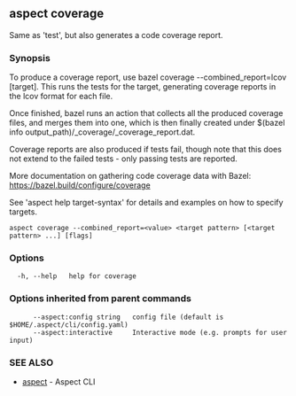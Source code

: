 ## aspect coverage

Same as 'test', but also generates a code coverage report.

### Synopsis

To produce a coverage report, use bazel coverage --combined_report=lcov [target].
This runs the tests for the target, generating coverage reports in the lcov format for each file.

Once finished, bazel runs an action that collects all the produced coverage files,
and merges them into one, which is then finally created under
$(bazel info output_path)/_coverage/_coverage_report.dat.

Coverage reports are also produced if tests fail, though note that this does not extend to the
failed tests - only passing tests are reported.

More documentation on gathering code coverage data with Bazel:
<https://bazel.build/configure/coverage>

See 'aspect help target-syntax' for details and examples on how to specify targets.


```
aspect coverage --combined_report=<value> <target pattern> [<target pattern> ...] [flags]
```

### Options

```
  -h, --help   help for coverage
```

### Options inherited from parent commands

```
      --aspect:config string   config file (default is $HOME/.aspect/cli/config.yaml)
      --aspect:interactive     Interactive mode (e.g. prompts for user input)
```

### SEE ALSO

* [aspect](aspect.md)	 - Aspect CLI

